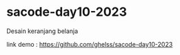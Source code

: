 # sacode-day10-2023
Desain keranjang belanja

link demo : https://github.com/ghelss/sacode-day10-2023
